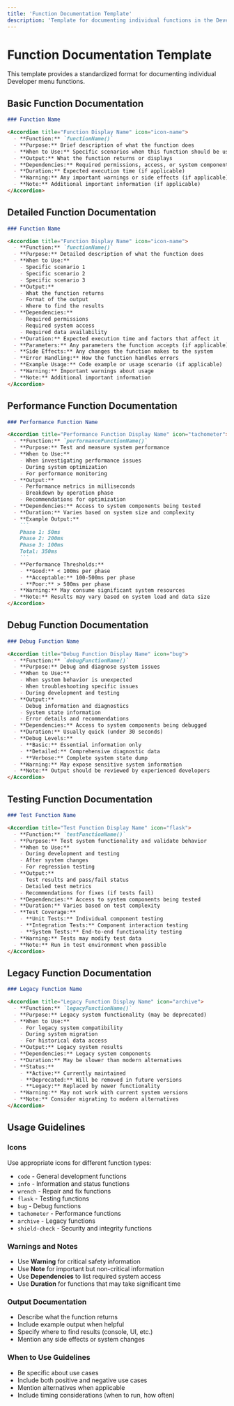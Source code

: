 ```yaml
---
title: 'Function Documentation Template'
description: 'Template for documenting individual functions in the Developer menu'
---
```


# Function Documentation Template

This template provides a standardized format for documenting individual Developer menu functions.

## Basic Function Documentation

```markdown
### Function Name

<Accordion title="Function Display Name" icon="icon-name">
  - **Function:** `functionName()`
  - **Purpose:** Brief description of what the function does
  - **When to Use:** Specific scenarios when this function should be used
  - **Output:** What the function returns or displays
  - **Dependencies:** Required permissions, access, or system components
  - **Duration:** Expected execution time (if applicable)
  - **Warning:** Any important warnings or side effects (if applicable)
  - **Note:** Additional important information (if applicable)
</Accordion>
```

## Detailed Function Documentation

```markdown
### Function Name

<Accordion title="Function Display Name" icon="icon-name">
  - **Function:** `functionName()`
  - **Purpose:** Detailed description of what the function does
  - **When to Use:** 
    - Specific scenario 1
    - Specific scenario 2
    - Specific scenario 3
  - **Output:** 
    - What the function returns
    - Format of the output
    - Where to find the results
  - **Dependencies:** 
    - Required permissions
    - Required system access
    - Required data availability
  - **Duration:** Expected execution time and factors that affect it
  - **Parameters:** Any parameters the function accepts (if applicable)
  - **Side Effects:** Any changes the function makes to the system
  - **Error Handling:** How the function handles errors
  - **Example Usage:** Code example or usage scenario (if applicable)
  - **Warning:** Important warnings about usage
  - **Note:** Additional important information
</Accordion>
```

## Performance Function Documentation

```markdown
### Performance Function Name

<Accordion title="Performance Function Display Name" icon="tachometer">
  - **Function:** `performanceFunctionName()`
  - **Purpose:** Test and measure system performance
  - **When to Use:** 
    - When investigating performance issues
    - During system optimization
    - For performance monitoring
  - **Output:** 
    - Performance metrics in milliseconds
    - Breakdown by operation phase
    - Recommendations for optimization
  - **Dependencies:** Access to system components being tested
  - **Duration:** Varies based on system size and complexity
  - **Example Output:**
    ```
    Phase 1: 50ms
    Phase 2: 200ms
    Phase 3: 100ms
    Total: 350ms
    ```
  - **Performance Thresholds:**
    - **Good:** < 100ms per phase
    - **Acceptable:** 100-500ms per phase
    - **Poor:** > 500ms per phase
  - **Warning:** May consume significant system resources
  - **Note:** Results may vary based on system load and data size
</Accordion>
```

## Debug Function Documentation

```markdown
### Debug Function Name

<Accordion title="Debug Function Display Name" icon="bug">
  - **Function:** `debugFunctionName()`
  - **Purpose:** Debug and diagnose system issues
  - **When to Use:** 
    - When system behavior is unexpected
    - When troubleshooting specific issues
    - During development and testing
  - **Output:** 
    - Debug information and diagnostics
    - System state information
    - Error details and recommendations
  - **Dependencies:** Access to system components being debugged
  - **Duration:** Usually quick (under 30 seconds)
  - **Debug Levels:**
    - **Basic:** Essential information only
    - **Detailed:** Comprehensive diagnostic data
    - **Verbose:** Complete system state dump
  - **Warning:** May expose sensitive system information
  - **Note:** Output should be reviewed by experienced developers
</Accordion>
```

## Testing Function Documentation

```markdown
### Test Function Name

<Accordion title="Test Function Display Name" icon="flask">
  - **Function:** `testFunctionName()`
  - **Purpose:** Test system functionality and validate behavior
  - **When to Use:** 
    - During development and testing
    - After system changes
    - For regression testing
  - **Output:** 
    - Test results and pass/fail status
    - Detailed test metrics
    - Recommendations for fixes (if tests fail)
  - **Dependencies:** Access to system components being tested
  - **Duration:** Varies based on test complexity
  - **Test Coverage:**
    - **Unit Tests:** Individual component testing
    - **Integration Tests:** Component interaction testing
    - **System Tests:** End-to-end functionality testing
  - **Warning:** Tests may modify test data
  - **Note:** Run in test environment when possible
</Accordion>
```

## Legacy Function Documentation

```markdown
### Legacy Function Name

<Accordion title="Legacy Function Display Name" icon="archive">
  - **Function:** `legacyFunctionName()`
  - **Purpose:** Legacy system functionality (may be deprecated)
  - **When to Use:** 
    - For legacy system compatibility
    - During system migration
    - For historical data access
  - **Output:** Legacy system results
  - **Dependencies:** Legacy system components
  - **Duration:** May be slower than modern alternatives
  - **Status:** 
    - **Active:** Currently maintained
    - **Deprecated:** Will be removed in future versions
    - **Legacy:** Replaced by newer functionality
  - **Warning:** May not work with current system versions
  - **Note:** Consider migrating to modern alternatives
</Accordion>
```

## Usage Guidelines

### Icons
Use appropriate icons for different function types:
- `code` - General development functions
- `info` - Information and status functions
- `wrench` - Repair and fix functions
- `flask` - Testing functions
- `bug` - Debug functions
- `tachometer` - Performance functions
- `archive` - Legacy functions
- `shield-check` - Security and integrity functions

### Warnings and Notes
- Use **Warning** for critical safety information
- Use **Note** for important but non-critical information
- Use **Dependencies** to list required system access
- Use **Duration** for functions that may take significant time

### Output Documentation
- Describe what the function returns
- Include example output when helpful
- Specify where to find results (console, UI, etc.)
- Mention any side effects or system changes

### When to Use Guidelines
- Be specific about use cases
- Include both positive and negative use cases
- Mention alternatives when applicable
- Include timing considerations (when to run, how often)
